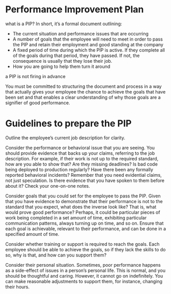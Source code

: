 # Performance Improvement Plan

what is a PIP? In short, it’s a formal document outlining:

-   The current situation and performance issues that are occurring
-   A number of goals that the employee will need to meet in order to pass the PIP and retain their employment and good standing at the company
-   A fixed period of time during which the PIP is active. If they complete all of the goals during that period, they have passed. If not, the consequence is usually that they lose their job.
-   How you are going to help them turn it around

a PIP is not firing in advance

You must be committed to structuring the document and process in a way that actually gives your employee the chance to achieve the goals that have been set and that enables a clear understanding of why those goals are a signifier of good performance.

# Guidelines to prepare the PIP

Outline the employee’s current job description for clarity.

Consider the performance or behavioral issue that you are seeing. You should provide evidence that backs up your claims, referring to the job description. For example, if their work is not up to the required standard, how are you able to show that? Are they missing deadlines? Is bad code being deployed to production regularly? Have there been any formally reported behavioral incidents? Remember that you need evidential claims, not just speculation. Is there evidence that you have spoken to them before about it? Check your one-on-one notes.

Consider goals that you could set for the employee to pass the PIP. Given that you have evidence to demonstrate that their performance is not to the standard that you expect, what does the inverse look like? That is, what would prove good performance? Perhaps, it could be particular pieces of work being completed in a set amount of time, exhibiting particular communication patterns, always turning up on time, and so on. Ensure that each goal is achievable, relevant to their performance, and can be done in a specified amount of time.

Consider whether training or support is required to reach the goals. Each employee should be able to achieve the goals, so if they lack the skills to do so, why is that, and how can you support them?

Consider their personal situation. Sometimes, poor performance happens as a side-effect of issues in a person’s personal life. This is normal, and you should be thoughtful and caring. However, it cannot go on indefinitely. You can make reasonable adjustments to support them, for instance, changing their hours.
